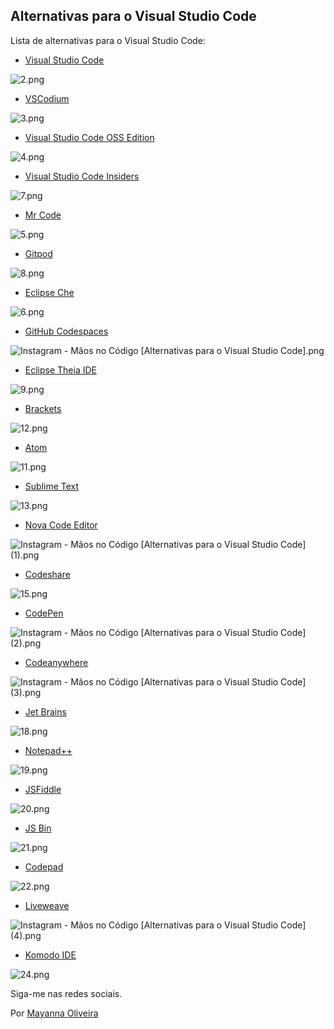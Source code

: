 ## Alternativas para o Visual Studio Code

Lista de alternativas para o Visual Studio Code:


- [Visual Studio Code](https://code.visualstudio.com/)

![2.png](https://cdn.hashnode.com/res/hashnode/image/upload/v1633216239325/evvV21C1a.png)

- [VSCodium](https://vscodium.com/)

![3.png](https://cdn.hashnode.com/res/hashnode/image/upload/v1633216267048/Y-ZDmkOyo.png)

- [Visual Studio Code OSS Edition](https://github.com/microsoft/vscode)

![4.png](https://cdn.hashnode.com/res/hashnode/image/upload/v1633216309299/HLIViXLCJ.png)

- [Visual Studio Code Insiders](https://code.visualstudio.com/insiders/)

![7.png](https://cdn.hashnode.com/res/hashnode/image/upload/v1633216488624/70JjC08HE.png)

- [Mr Code](https://github.com/zokugun/MrCode)

![5.png](https://cdn.hashnode.com/res/hashnode/image/upload/v1633216454904/u2gxrSvoZ.png)

- [Gitpod](https://www.gitpod.io/)

![8.png](https://cdn.hashnode.com/res/hashnode/image/upload/v1633216558103/4VBwbP59q.png)

- [Eclipse Che](https://www.eclipse.org/che/)

![6.png](https://cdn.hashnode.com/res/hashnode/image/upload/v1633216383961/ptxSSQfop.png)

- [GitHub Codespaces](https://github.com/features/codespaces)

![Instagram - Mãos no Código [Alternativas para o Visual Studio Code].png](https://cdn.hashnode.com/res/hashnode/image/upload/v1633622181110/ZGUVToC8R.png)

- [Eclipse Theia IDE](https://theia-ide.org/)

![9.png](https://cdn.hashnode.com/res/hashnode/image/upload/v1633216652768/goDaESk2m.png)

- [Brackets](https://brackets.io/)

![12.png](https://cdn.hashnode.com/res/hashnode/image/upload/v1633216675190/0BaO-WeWo.png)

- [Atom](https://atom.io/)

![11.png](https://cdn.hashnode.com/res/hashnode/image/upload/v1633216695115/aCnPSNk-Y.png)

- [Sublime Text](https://www.sublimetext.com/)

![13.png](https://cdn.hashnode.com/res/hashnode/image/upload/v1633216756481/sFDOvp2AR.png)

- [Nova Code Editor](https://nova.app/)

![Instagram - Mãos no Código [Alternativas para o Visual Studio Code] (1).png](https://cdn.hashnode.com/res/hashnode/image/upload/v1633622220681/MQ58__wAw.png)

- [Codeshare](https://codeshare.io/)

![15.png](https://cdn.hashnode.com/res/hashnode/image/upload/v1633216785153/wdqBN_Tav.png)

- [CodePen](https://codepen.io/)

![Instagram - Mãos no Código [Alternativas para o Visual Studio Code] (2).png](https://cdn.hashnode.com/res/hashnode/image/upload/v1633622263764/RhWE8yWr5.png)

- [Codeanywhere](https://codeanywhere.com/)

![Instagram - Mãos no Código [Alternativas para o Visual Studio Code] (3).png](https://cdn.hashnode.com/res/hashnode/image/upload/v1633622379617/PAPlKyOHp.png)

- [Jet Brains](https://www.jetbrains.com/pt-br/)

![18.png](https://cdn.hashnode.com/res/hashnode/image/upload/v1633216848694/lDWhLaViB.png)

- [Notepad++](https://notepad-plus-plus.org/downloads/)

![19.png](https://cdn.hashnode.com/res/hashnode/image/upload/v1633216901017/zv1B5TUJp.png)

- [JSFiddle](https://jsfiddle.net/)

![20.png](https://cdn.hashnode.com/res/hashnode/image/upload/v1633216925555/luwpPwf68.png)

- [JS Bin](https://jsbin.com/)

![21.png](https://cdn.hashnode.com/res/hashnode/image/upload/v1633216948840/EW6YNLr5Y.png)

- [Codepad](http://codepad.org/)

![22.png](https://cdn.hashnode.com/res/hashnode/image/upload/v1633216967176/Vi-fHIL2G.png)

- [Liveweave](https://liveweave.com/)

![Instagram - Mãos no Código [Alternativas para o Visual Studio Code] (4).png](https://cdn.hashnode.com/res/hashnode/image/upload/v1633622406249/QjFA209nl.png)

- [Komodo IDE](https://www.activestate.com/products/komodo-ide/)

![24.png](https://cdn.hashnode.com/res/hashnode/image/upload/v1633217039629/3unItrJqj.png)

Siga-me nas redes sociais.


Por [Mayanna Oliveira](https://beacons.ai/mayannaoliveira)





